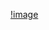[!image](https://github.com/hanlaoshi/leetcode-DailyProblem/blob/master/img-storage/%E5%BE%AE%E4%BF%A1%E5%9B%BE%E7%89%87_20190115223824.jpg)
